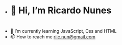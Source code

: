 - <h1 center>👋 Hi, I’m Ricardo Nunes<h1>
- 🌱 I’m currently learning JavaScript, Css and HTML
- 📫 How to reach me riic.nun@gmail.com

<!---
ricardonun/ricardonun is a ✨ special ✨ repository because its `README.md` (this file) appears on your GitHub profile.
You can click the Preview link to take a look at your changes.
--->

